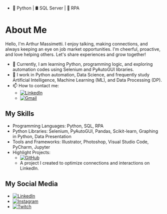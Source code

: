 - 🐍 Python | 🛢️ SQL Server | 🤖 RPA

# About Me

Hello, I'm Arthur Massimetti. I enjoy talking, making connections, and always keeping an eye on job market opportunities. I'm cheerful, proactive, and love helping others. Let's share experiences and grow together!

- 🌱 Currently, I am learning Python, programming logic, and exploring automation codes using Selenium and PyAutoGUI libraries.
- 💼 I work in Python automation, Data Science, and frequently study Artificial Intelligence, Machine Learning (ML), and Data Processing (DP).
- 📫 How to contact me:
  - [![LinkedIn](https://img.shields.io/badge/LinkedIn-0077B5?style=for-the-badge&logo=linkedin&logoColor=white)](https://www.linkedin.com/in/arthurmassimetti/)
  - [![Gmail](https://img.shields.io/badge/Gmail-D14836?style=for-the-badge&logo=gmail&logoColor=white)](mailto:arthursartori27@gmail.com)

## My Skills

- Programming Languages: Python, SQL, RPA
- Python Libraries: Selenium, PyAutoGUI, Pandas, Scikit-learn, Graphing in Python, Data Presentation
- Tools and Frameworks: Illustrator, Photoshop, Visual Studio Code, PyCharm, Jupyter
- Highlight Projects:
  - [![GitHub](https://img.shields.io/badge/GitHub-100000?style=for-the-badge&logo=github&logoColor=white)](https://github.com/arthurmassimetti/BOTLINKEDIN)
  - A project I created to optimize connections and interactions on LinkedIn.

## My Social Media

- [![LinkedIn](https://img.shields.io/badge/LinkedIn-0077B5?style=for-the-badge&logo=linkedin&logoColor=white)](https://www.linkedin.com/in/arthurmassimetti/)
- [![Instagram](https://img.shields.io/badge/Instagram-E4405F?style=for-the-badge&logo=instagram&logoColor=white)](https://www.instagram.com/arthurmassimetti/)
- [![Twitch](https://img.shields.io/badge/Twitch-9146FF?style=for-the-badge&logo=twitch&logoColor=white)](https://www.twitch.tv/arthurmassimetti)
